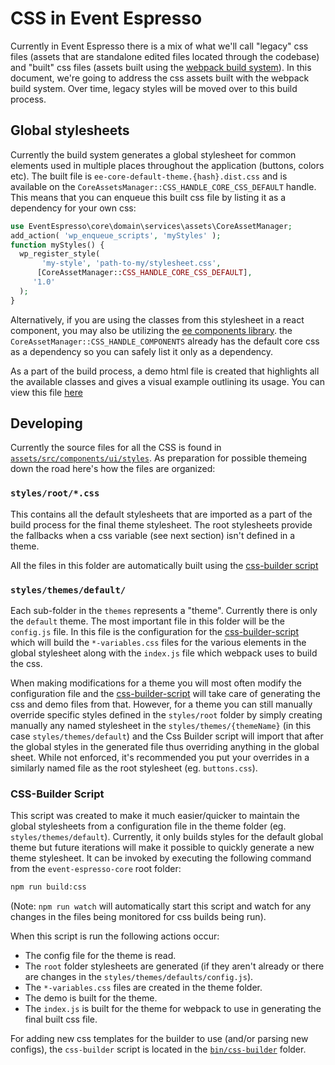 # CSS in Event Espresso

Currently in Event Espresso there is a mix of what we'll call "legacy" css files (assets that are standalone edited files located through the codebase) and "built" css files (assets built using the [webpack build system](../AA--Javascript-in-EE/build-process.md)).  In this document, we're going to address the css assets built with the webpack build system. Over time, legacy styles will be moved over to this build process.

## Global stylesheets

Currently the build system generates a global stylesheet for common elements used in multiple places throughout the application (buttons, colors etc).  The built file is `ee-core-default-theme.{hash}.dist.css` and is available on the `CoreAssetsManager::CSS_HANDLE_CORE_CSS_DEFAULT` handle.  This means that you can enqueue this built css file by listing it as a dependency for your own css:

```php
use EventEspresso\core\domain\services\assets\CoreAssetManager;
add_action( 'wp_enqueue_scripts', 'myStyles' );
function myStyles() {
  wp_register_style(
       'my-style', 'path-to-my/stylesheet.css',
      [CoreAssetManager::CSS_HANDLE_CORE_CSS_DEFAULT],
     '1.0'
  );
}
```

Alternatively, if you are using the classes from this stylesheet in a react component, you may also be utilizing the [ee components library](../AA--Javascript-in-EE/components/README.md).  the `CoreAssetManager::CSS_HANDLE_COMPONENTS` already has the default core css as a dependency so you can safely list it only as a dependency.

As a part of the build process, a demo html file is created that highlights all the available classes and gives a visual example outlining its usage.  You can view this file [here](https://htmlpreview.github.io?https://github.com/eventespresso/event-espresso-core/tree/master/assets/src/components/ui/styles/themes/default/demo/index.html)

## Developing

Currently the source files for all the CSS is found in [`assets/src/components/ui/styles`](../../assets/src/components/ui/styles/).  As preparation for possible themeing down the road here's how the files are organized:

### `styles/root/*.css`
This contains all the default stylesheets that are imported as a part of the build process for the final theme stylesheet.  The root stylesheets provide the fallbacks when a css variable (see next section) isn't defined in a theme.

All the files in this folder are automatically built using the [css-builder script](#css-builder-script)

### `styles/themes/default/`

Each sub-folder in the `themes` represents a "theme".  Currently there is only the `default` theme.  The most important file in this folder will be the `config.js` file.  In this file is the configuration for the [css-builder-script](#css-builder-script) which will build the `*-variables.css` files for the various elements in the global stylesheet along with the `index.js` file which webpack uses to build the css.

When making modifications for a theme you will most often modify the configuration file and the [css-builder-script](#css-builder-script) will take care of generating the css and demo files from that.  However, for a theme you can still manually override specific styles defined in the `styles/root` folder by simply creating manually any named stylesheet in the `styles/themes/{themeName}` (in this case `styles/themes/default`) and the Css Builder script will import that after the global styles in the generated file thus overriding anything in the global sheet.  While not enforced, it's recommended you put your overrides in a similarly named file as the root stylesheet (eg. `buttons.css`).

### CSS-Builder Script

This script was created to make it much easier/quicker to maintain the global stylesheets from a configuration file in the theme folder (eg. `styles/themes/default`).  Currently, it only builds styles for the default global theme but future iterations will make it possible to quickly generate a new theme stylesheet. It can be invoked by executing the following command from the `event-espresso-core` root folder:

```bash
npm run build:css
```
(Note: `npm run watch` will automatically start this script and watch for any changes in the files being monitored for css builds being run).

When this script is run the following actions occur:

- The config file for the theme is read.
- The `root` folder stylesheets are generated (if they aren't already or there are changes in the `styles/themes/defaults/config.js`).
- The `*-variables.css` files are created in the theme folder.
- The demo is built for the theme.
- The `index.js` is built for the theme for webpack to use in generating the final built css file.

For adding new css templates for the builder to use (and/or parsing new configs), the `css-builder` script is located in the [`bin/css-builder`](../../bin/css-builder/) folder.